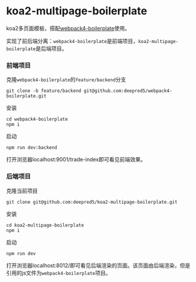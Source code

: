 # koa2-multipage-boilerplate

koa2多页面模板，搭配[webpack4-boilerplate](https://github.com/deepred5/webpack4-boilerplate)使用。

实现了前后端分离：`webpack4-boilerplate`是前端项目，`koa2-multipage-boilerplate`是后端项目。

### 前端项目
克隆`webpack4-boilerplate`的`feature/backend`分支
```
git clone -b feature/backend git@github.com:deepred5/webpack4-boilerplate.git
```
安装
```
cd webpack4-boilerplate
npm i
```
启动
```
npm run dev:backend
```
打开浏览器localhost:9001/trade-index即可看见前端效果。


### 后端项目
克隆当前项目
```
git clone git@github.com:deepred5/koa2-multipage-boilerplate.git
```
安装
```
cd koa2-multipage-boilerplate
npm i
```
启动
```
npm run dev
```
打开浏览器localhost:8012/即可看见后端渲染的页面。该页面由后端渲染，但是引用的js文件为`webpack4-boilerplate`项目。
